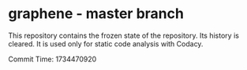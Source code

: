 # graphene - master branch

This repository contains the frozen state of the repository.
Its history is cleared. It is used only for static code
analysis with Codacy.

Commit Time: 1734470920